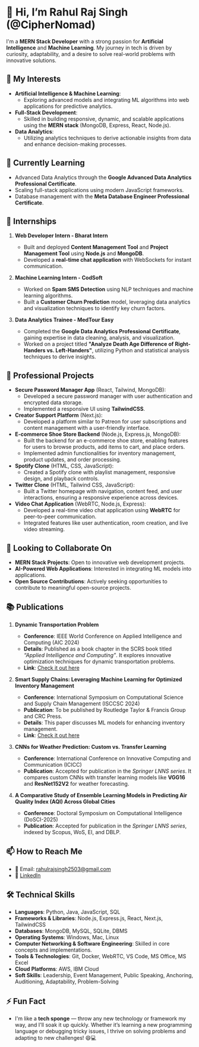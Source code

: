 # 👋 Hi, I’m Rahul Raj Singh (@CipherNomad)  

I'm a **MERN Stack Developer** with a strong passion for **Artificial Intelligence** and **Machine Learning**. My journey in tech is driven by curiosity, adaptability, and a desire to solve real-world problems with innovative solutions.  

## 👀 My Interests
- **Artificial Intelligence & Machine Learning**:  
   - Exploring advanced models and integrating ML algorithms into web applications for predictive analytics.  
- **Full-Stack Development**:  
   - Skilled in building responsive, dynamic, and scalable applications using the **MERN stack** (MongoDB, Express, React, Node.js).  
- **Data Analytics**:  
   - Utilizing analytics techniques to derive actionable insights from data and enhance decision-making processes.  

## 🌱 Currently Learning
- Advanced Data Analytics through the **Google Advanced Data Analytics Professional Certificate**.  
- Scaling full-stack applications using modern JavaScript frameworks.  
- Database management with the **Meta Database Engineer Professional Certificate**.  

## 💼 Internships
1. **Web Developer Intern - Bharat Intern**  
   - Built and deployed **Content Management Tool** and **Project Management Tool** using **Node.js** and **MongoDB**.  
   - Developed a **real-time chat application** with WebSockets for instant communication.  

2. **Machine Learning Intern - CodSoft**  
   - Worked on **Spam SMS Detection** using NLP techniques and machine learning algorithms.  
   - Built a **Customer Churn Prediction** model, leveraging data analytics and visualization techniques to identify key churn factors.  

3. **Data Analytics Trainee - MedTour Easy**  
   - Completed the **Google Data Analytics Professional Certificate**, gaining expertise in data cleaning, analysis, and visualization.  
   - Worked on a project titled **"Analyze Death Age Difference of Right-Handers vs. Left-Handers"**, utilizing Python and statistical analysis techniques to derive insights.  

## 💼 Professional Projects
- **Secure Password Manager App** (React, Tailwind, MongoDB):  
   - Developed a secure password manager with user authentication and encrypted data storage.  
   - Implemented a responsive UI using **TailwindCSS**.  
- **Creator Support Platform** (Next.js):  
   - Developed a platform similar to Patreon for user subscriptions and content management with a user-friendly interface.  
- **E-commerce Shoe Store Backend** (Node.js, Express.js, MongoDB):  
   - Built the backend for an e-commerce shoe store, enabling features for users to browse products, add items to cart, and place orders.  
   - Implemented admin functionalities for inventory management, product updates, and order processing.  
- **Spotify Clone** (HTML, CSS, JavaScript):  
   - Created a Spotify clone with playlist management, responsive design, and playback controls.  
- **Twitter Clone** (HTML, Tailwind CSS, JavaScript):  
   - Built a Twitter homepage with navigation, content feed, and user interactions, ensuring a responsive experience across devices.  
- **Video Chat Application** (WebRTC, Node.js, Express):  
   - Developed a real-time video chat application using **WebRTC** for peer-to-peer communication.  
   - Integrated features like user authentication, room creation, and live video streaming.  

## 💞️ Looking to Collaborate On
- **MERN Stack Projects**: Open to innovative web development projects.  
- **AI-Powered Web Applications**: Interested in integrating ML models into applications.  
- **Open Source Contributions**: Actively seeking opportunities to contribute to meaningful open-source projects.  

## 📚 Publications
1. **Dynamic Transportation Problem**  
   - **Conference**: IEEE World Conference on Applied Intelligence and Computing (AIC 2024)  
   - **Details**: Published as a book chapter in the SCRS book titled *“Applied Intelligence and Computing”*. It explores innovative optimization techniques for dynamic transportation problems.  
   - **Link**: [Check it out here](https://www.publications.scrs.in/chapter/978-81-955020-9-7/16)  

2. **Smart Supply Chains: Leveraging Machine Learning for Optimized Inventory Management**  
   - **Conference**: International Symposium on Computational Science and Supply Chain Management (ISCCSC 2024)  
   - **Publication**: To be published by Routledge Taylor & Francis Group and CRC Press.  
   - **Details**: This paper discusses ML models for enhancing inventory management.  
   - **Link**: [Check it out here](https://www.taylorfrancis.com/chapters/edit/10.1201/9781003637530-20/machine-learning-smarter-supply-chains-playbook-next-generation-inventory-optimization-rajdeep-paul-rahul-raj-singh-kartikesh-thakur-saurabh-kashuadhan-gurwinder-singh)  

3. **CNNs for Weather Prediction: Custom vs. Transfer Learning**  
   - **Conference**: International Conference on Innovative Computing and Communication (ICICC)  
   - **Publication**: Accepted for publication in the *Springer LNNS series*. It compares custom CNNs with transfer learning models like **VGG16** and **ResNet152V2** for weather forecasting.  

4. **A Comparative Study of Ensemble Learning Models in Predicting Air Quality Index (AQI) Across Global Cities**  
   - **Conference**: Doctoral Symposium on Computational Intelligence (DoSCI-2025)  
   - **Publication**: Accepted for publication in the *Springer LNNS series*, indexed by Scopus, WoS, EI, and DBLP.  

## 📫 How to Reach Me
- 📧 Email: [rahulrajsingh2503@gmail.com](mailto:rahulrajsingh2503@gmail.com)  
- 💼 [LinkedIn](https://www.linkedin.com/in/rahulraj-singh)  

## 🛠️ Technical Skills
- **Languages**: Python, Java, JavaScript, SQL  
- **Frameworks & Libraries**: Node.js, Express.js, React, Next.js, TailwindCSS  
- **Databases**: MongoDB, MySQL, SQLite, DBMS  
- **Operating Systems**: Windows, Mac, Linux  
- **Computer Networking & Software Engineering**: Skilled in core concepts and implementations.  
- **Tools & Technologies**: Git, Docker, WebRTC, VS Code, MS Office, MS Excel  
- **Cloud Platforms**: AWS, IBM Cloud  
- **Soft Skills**: Leadership, Event Management, Public Speaking, Anchoring, Auditioning, Adaptability, Problem-Solving  

## ⚡ Fun Fact
- I'm like a **tech sponge** — throw any new technology or framework my way, and I'll soak it up quickly. Whether it’s learning a new programming language or debugging tricky issues, I thrive on solving problems and adapting to new challenges! 😄💻  
